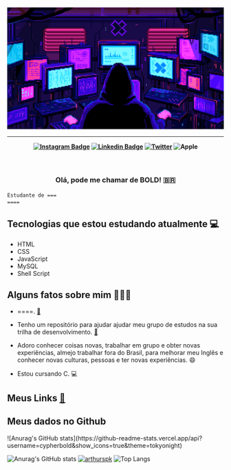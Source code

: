 <h4 align="center">
  
![matrix](https://github.com/cypherbold/cypherbold/blob/main/pixel-jeff-matrix-s.gif)

<hr>

[![Instagram Badge](https://img.shields.io/badge/-instagram-red?style=for-the-badge&logo=instagram&logoColor=white&link=https://github.com/arthurspk)](https://www.instagram.com/arthurspk/)
[![Linkedin Badge](https://img.shields.io/badge/-Linkedin-blue?style=for-the-badge&logo=Linkedin&logoColor=white&link=https://github.com/arthurspk)](https://www.linkedin.com/in/pablobeeboldrini/)
[![Twitter](https://img.shields.io/badge/Twitter-1DA1F2?style=for-the-badge&logo=twitter&logoColor=white)](https://twitter.com/cypherbold)
![Apple](https://img.shields.io/badge/Apple-MacBook_Pro_2011-333333?style=for-the-badge&logo=apple&logoColor=white)
</h4>




<h3 align="center">  <br>

Olá, pode me chamar de BOLD! 🇧🇷
<br>

</h3>

```
Estudante de ===
====
```
## Tecnologias que estou estudando atualmente 💻

  - HTML
  - CSS
  - JavaScript
  - MySQL
  - Shell Script

## Alguns fatos sobre mim 👨🏻‍💻

- ====. [:link:](https://#)
- Tenho um repositório para ajudar ajudar meu grupo de estudos na sua trilha de desenvolvimento.  [:link:](https://github.com/LegendsDEVSquad)

- Adoro conhecer coisas novas, trabalhar em grupo e obter novas experiências, almejo trabalhar fora do Brasil, para melhorar meu Inglês e conhecer novas culturas, pessoas e ter novas experiências. 😄

- Estou cursando C. 💻

## Meus Links [:link:](https://cypherbold.github.io/cypherbold/)

## Meus dados no Github

<span style="height ">
![Anurag's GitHub stats](https://github-readme-stats.vercel.app/api?username=cypherbold&show_icons=true&theme=tokyonight)
</span>

![Anurag's GitHub stats](https://github-readme-stats.vercel.app/api?username=cypherbold&show_icons=true&theme=tokyonight)
[![arthurspk](https://github-readme-stats.vercel.app/api/top-langs/?username=cypherbold&hide=html&layout=compact=true&theme=tokyonight)](https://github.com/arthurspk/)
![Top Langs](https://github-readme-stats.vercel.app/api/top-langs/?username=cypherbold&layout=compact&theme=tokyonight)
